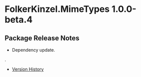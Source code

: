 # FolkerKinzel.MimeTypes 1.0.0-beta.4
## Package Release Notes

- Dependency update.

.
- [Version History](https://github.com/FolkerKinzel/MimeTypes/releases)
